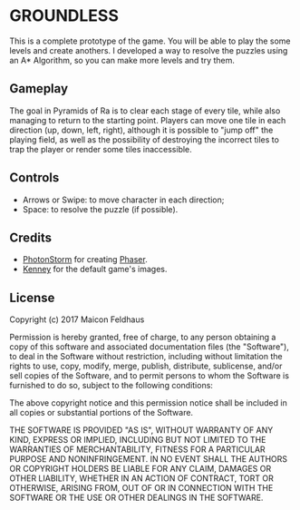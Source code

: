 # GROUNDLESS
This is a complete prototype of the game. You will be able to play the some levels and create anothers. I developed a way to resolve the puzzles using an A* Algorithm, so you can make more levels and try them.

## Gameplay
The goal in Pyramids of Ra is to clear each stage of every tile, while also managing to return to the starting point. Players can move one tile in each direction (up, down, left, right), although it is possible to "jump off" the playing field, as well as the possibility of destroying the incorrect tiles to trap the player or render some tiles inaccessible.

## Controls
+ Arrows or Swipe: to move character in each direction;
+ Space: to resolve the puzzle (if possible).

## Credits

+ [PhotonStorm](https://github.com/photonstorm/) for creating
  [Phaser](https://github.com/photonstorm/phaser).
+ [Kenney](http://kenney.nl/assets/sokoban) for the default game's images.

## License
Copyright (c) 2017 Maicon Feldhaus

Permission is hereby granted, free of charge, to any person obtaining a copy of this software and associated documentation files (the "Software"), to deal in the Software without restriction, including without limitation the rights to use, copy, modify, merge, publish, distribute, sublicense, and/or sell copies of the Software, and to permit persons to whom the Software is furnished to do so, subject to the following conditions:

The above copyright notice and this permission notice shall be included in all copies or substantial portions of the Software.

THE SOFTWARE IS PROVIDED "AS IS", WITHOUT WARRANTY OF ANY KIND, EXPRESS OR IMPLIED, INCLUDING BUT NOT LIMITED TO THE WARRANTIES OF MERCHANTABILITY, FITNESS FOR A PARTICULAR PURPOSE AND NONINFRINGEMENT. IN NO EVENT SHALL THE AUTHORS OR COPYRIGHT HOLDERS BE LIABLE FOR ANY CLAIM, DAMAGES OR OTHER LIABILITY, WHETHER IN AN ACTION OF CONTRACT, TORT OR OTHERWISE, ARISING FROM, OUT OF OR IN CONNECTION WITH THE SOFTWARE OR THE USE OR OTHER DEALINGS IN THE SOFTWARE.
